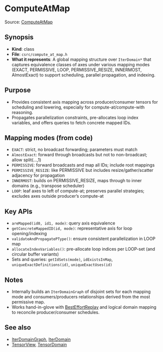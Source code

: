 # ComputeAtMap

Source: [ComputeAtMap](../../csrc/compute_at_map.h#L182)

## Synopsis
- **Kind**: class
- **File**: `csrc/compute_at_map.h`
- **What it represents**: A global mapping structure over `IterDomain*` that captures equivalence classes of axes under various mapping modes (EXACT, PERMISSIVE, LOOP, PERMISSIVE_RESIZE, INNERMOST, AlmostExact) to support scheduling, parallel propagation, and indexing.

## Purpose
- Provides consistent axis mapping across producer/consumer tensors for scheduling and lowering, especially for compute-at/compute-with reasoning.
- Propagates parallelization constraints, pre-allocates loop index variables, and offers queries to fetch concrete mapped IDs.

## Mapping modes (from code)
- `EXACT`: strict, no broadcast forwarding; parameters must match
- `AlmostExact`: forward through broadcasts but not to non-broadcast; allow split(…,1)
- `PERMISSIVE`: forward broadcasts and map all IDs; include root mappings
- `PERMISSIVE_RESIZE`: like PERMISSIVE but includes resize/gather/scatter adjacency for propagation
- `INNERMOST`: builds on PERMISSIVE_RESIZE, maps through to inner domains (e.g., transpose scheduler)
- `LOOP`: leaf axes to left of compute-at; preserves parallel strategies; excludes axes outside producer’s compute-at

## Key APIs
- `areMapped(id0, id1, mode)`: query axis equivalence
- `getConcreteMappedID(id, mode)`: representative axis for loop opening/indexing
- `validateAndPropagatePType()`: ensure consistent parallelization in LOOP map
- `allocateIndexVariables()`: pre-allocate loop indices per LOOP-set (and circular buffer variants)
- Sets and queries: `getIdSets(mode)`, `idExistsInMap`, `uniqueExactDefinitions(id)`, `uniqueExactUses(id)`

## Notes
- Internally builds an `IterDomainGraph` of disjoint sets for each mapping mode and consumers/producers relationships derived from the most permissive map.
- Works hand-in-glove with [BestEffortReplay](../../csrc/transform_iter.h#L318) and logical domain mapping to reconcile producer/consumer schedules.

## See also
- [IterDomainGraph](../../csrc/compute_at_map.h#L79), [IterDomain](../../csrc/ir/internal_base_nodes.h#L83)
- [TensorView](../../csrc/ir/interface_nodes.h#L383), [TensorDomain](../../csrc/ir/internal_base_nodes.h#L415)
